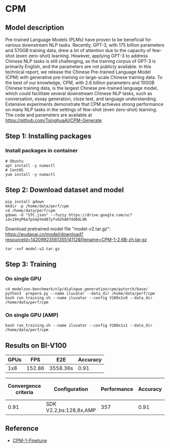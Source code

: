 # CPM

## Model description

Pre-trained Language Models (PLMs) have proven to be beneficial for various downstream NLP tasks. Recently, GPT-3, with
175 billion parameters and 570GB training data, drew a lot of attention due to the capacity of few-shot (even zero-shot)
learning. However, applying GPT-3 to address Chinese NLP tasks is still challenging, as the training corpus of GPT-3 is
primarily English, and the parameters are not publicly available. In this technical report, we release the Chinese
Pre-trained Language Model (CPM) with generative pre-training on large-scale Chinese training data. To the best of our
knowledge, CPM, with 2.6 billion parameters and 100GB Chinese training data, is the largest Chinese pre-trained language
model, which could facilitate several downstream Chinese NLP tasks, such as conversation, essay generation, cloze test,
and language understanding. Extensive experiments demonstrate that CPM achieves strong performance on many NLP tasks in
the settings of few-shot (even zero-shot) learning. The code and parameters are available at
<https://github.com/TsinghuaAI/CPM-Generate>.

## Step 1: Installing packages

### Install packages in container

```shell
# Ubuntu
apt install -y numactl
# CentOS
yum install -y numactl
```

## Step 2:  Download dataset and model

```shell
pip install gdown
mkdir -p /home/data/perf/cpm
cd /home/data/perf/cpm
gdown -O "STC.json" --fuzzy https://drive.google.com/uc?id=19VyP6e7pS4pYed87yfvO2hAO7dd0dL9K
```

Download pretrained model file "model-v2.tar.gz": <https://wudaoai.cn/model/download?resourceId=1420992356135514112&filename=CPM-1-2.6B-zh.tar.gz>

```shell
tar -xvf model-v2.tar.gz
```

## Step 3: Training

### On single GPU

```shell
cd modelzoo-benchmark/nlp/dialogue_generation/cpm/pytorch/base/
python3  prepare.py --name iluvatar --data_dir /home/data/perf/cpm
bash run_training.sh --name iluvatar --config V100x1x8 --data_dir /home/data/perf/cpm
```

### On single GPU (AMP)

```shell
bash run_training.sh --name iluvatar --config V100x1x1 --data_dir /home/data/perf/cpm
```

## Results on BI-V100

| GPUs | FPS    | E2E      | Accuracy |
|------|--------|----------|----------|
| 1x8  | 152.86 | 3558.36s | 0.91     |

| Convergence criteria | Configuration          | Performance | Accuracy | Power (W) | Scalability | Memory utilization (G) | Stability |
|----------------------|------------------------|-------------|----------|-----------|-------------|------------------------|-----------|
| 0.91                 | SDK V2.2,bs:128,8x,AMP | 357         | 0.91     | 156\*8    | 0.93        | 20.6\*8                | 1         |

## Reference

- [CPM-1-Finetune](https://github.com/TsinghuaAI/CPM-1-Finetune)
